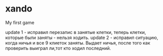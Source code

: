 # xando
My first game

update 1 - исправил перезапис в занятые клетки, теперь клетки, которые были заняты  - нельзя ходить.
update 2 - исправил ситуацию, когда ничья и все 9 клиеток заняты. Выдает ничья, после того как проверить выиграл ли,тот кто ходил последний.
